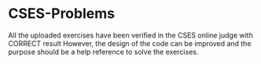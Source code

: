 # CSES-Problems

All the uploaded exercises have been verified in the CSES online judge with CORRECT result
However, the design of the code can be improved and the purpose should be a help reference to solve the exercises.
